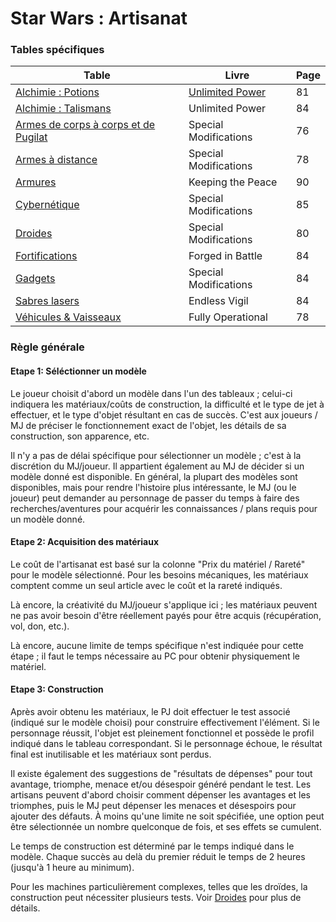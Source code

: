 
# Star Wars : Artisanat

### Tables spécifiques
|Table|Livre|Page|
|---|---|---|
|[Alchimie : Potions](tables/alch_potions.md)|[Unlimited Power](https://thetrove.is/Books/Star%20Wars%20[multi]/FFG/Force%20and%20Destiny/Force%20and%20Destiny%20-%20(SWF52)%20Unlimited%20Power.pdf#page=84)|81|
|[Alchimie : Talismans](tables/alch_talismans.md)|Unlimited Power|84|
|[Armes de corps à corps et de Pugilat](tables/melee.md)|Special Modifications|76|
|[Armes à distance](tables/ranged.md)|Special Modifications|78|
|[Armures](tables/armor.md)|Keeping the Peace|90|
|[Cybernétique](tables/cyber.md)|Special Modifications|85|
|[Droides](tables/droid.md)|Special Modifications|80|
|[Fortifications](tables/fortifications.md)|Forged in Battle|84|
|[Gadgets](tables/gadgets.md)|Special Modifications|84|
|[Sabres lasers](tables/lightsaber.md)|Endless Vigil|84|
|[Véhicules & Vaisseaux](tables/vehicles.md)|Fully Operational|78|

### Règle générale
#### Etape 1: Séléctionner un modèle
Le joueur choisit d'abord un modèle dans l'un des tableaux ; celui-ci indiquera les matériaux/coûts de construction, la difficulté et le type de jet à effectuer, et le type d'objet résultant en cas de succès. C'est aux joueurs / MJ de préciser le fonctionnement exact de l'objet, les détails de sa construction, son apparence, etc.

Il n'y a pas de délai spécifique pour sélectionner un modèle ; c'est à la discrétion du MJ/joueur. Il appartient également au MJ de décider si un modèle donné est disponible. En général, la plupart des modèles sont disponibles, mais pour rendre l'histoire plus intéressante, le MJ (ou le joueur) peut demander au personnage de passer du temps à faire des recherches/aventures pour acquérir les connaissances / plans requis pour un modèle donné.

#### Etape 2: Acquisition des matériaux
Le coût de l'artisanat est basé sur la colonne "Prix du matériel / Rareté" pour le modèle sélectionné. Pour les besoins mécaniques, les matériaux comptent comme un seul article avec le coût et la rareté indiqués.

Là encore, la créativité du MJ/joueur s'applique ici ; les matériaux peuvent ne pas avoir besoin d'être réellement payés pour être acquis (récupération, vol, don, etc.).

Là encore, aucune limite de temps spécifique n'est indiquée pour cette étape ; il faut le temps nécessaire au PC pour obtenir physiquement le matériel.

#### Etape 3: Construction
Après avoir obtenu les matériaux, le PJ doit effectuer le test associé (indiqué sur le modèle choisi) pour construire effectivement l'élément. Si le personnage réussit, l'objet est pleinement fonctionnel et possède le profil indiqué dans le tableau correspondant. Si le personnage échoue, le résultat final est inutilisable et les matériaux sont perdus.

Il existe également des suggestions de "résultats de dépenses" pour tout avantage, triomphe, menace et/ou désespoir généré pendant le test. Les artisans peuvent d'abord choisir comment dépenser les avantages et les triomphes, puis le MJ peut dépenser les menaces et désespoirs pour ajouter des défauts. À moins qu'une limite ne soit spécifiée, une option peut être sélectionnée un nombre quelconque de fois, et ses effets se cumulent.

Le temps de construction est déterminé par le temps indiqué dans le modèle. Chaque succès au delà du premier réduit le temps de 2 heures (jusqu'à 1 heure au minimum).

Pour les machines particulièrement complexes, telles que les droïdes, la construction peut nécessiter plusieurs tests. Voir [Droides](tables/droid.md) pour plus de détails.
